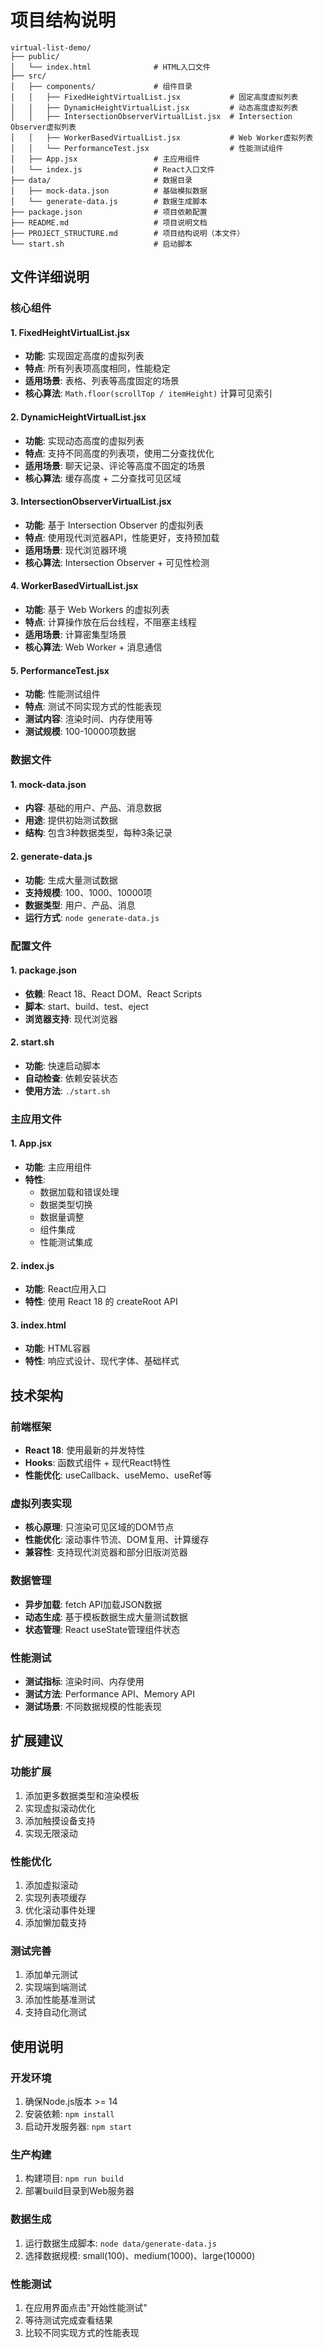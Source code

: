 # 项目结构说明

```
virtual-list-demo/
├── public/
│   └── index.html              # HTML入口文件
├── src/
│   ├── components/             # 组件目录
│   │   ├── FixedHeightVirtualList.jsx           # 固定高度虚拟列表
│   │   ├── DynamicHeightVirtualList.jsx         # 动态高度虚拟列表
│   │   ├── IntersectionObserverVirtualList.jsx  # Intersection Observer虚拟列表
│   │   ├── WorkerBasedVirtualList.jsx           # Web Worker虚拟列表
│   │   └── PerformanceTest.jsx                  # 性能测试组件
│   ├── App.jsx                 # 主应用组件
│   └── index.js                # React入口文件
├── data/                       # 数据目录
│   ├── mock-data.json          # 基础模拟数据
│   └── generate-data.js        # 数据生成脚本
├── package.json                # 项目依赖配置
├── README.md                   # 项目说明文档
├── PROJECT_STRUCTURE.md        # 项目结构说明（本文件）
└── start.sh                    # 启动脚本
```

## 文件详细说明

### 核心组件

#### 1. FixedHeightVirtualList.jsx
- **功能**: 实现固定高度的虚拟列表
- **特点**: 所有列表项高度相同，性能稳定
- **适用场景**: 表格、列表等高度固定的场景
- **核心算法**: `Math.floor(scrollTop / itemHeight)` 计算可见索引

#### 2. DynamicHeightVirtualList.jsx
- **功能**: 实现动态高度的虚拟列表
- **特点**: 支持不同高度的列表项，使用二分查找优化
- **适用场景**: 聊天记录、评论等高度不固定的场景
- **核心算法**: 缓存高度 + 二分查找可见区域

#### 3. IntersectionObserverVirtualList.jsx
- **功能**: 基于 Intersection Observer 的虚拟列表
- **特点**: 使用现代浏览器API，性能更好，支持预加载
- **适用场景**: 现代浏览器环境
- **核心算法**: Intersection Observer + 可见性检测

#### 4. WorkerBasedVirtualList.jsx
- **功能**: 基于 Web Workers 的虚拟列表
- **特点**: 计算操作放在后台线程，不阻塞主线程
- **适用场景**: 计算密集型场景
- **核心算法**: Web Worker + 消息通信

#### 5. PerformanceTest.jsx
- **功能**: 性能测试组件
- **特点**: 测试不同实现方式的性能表现
- **测试内容**: 渲染时间、内存使用等
- **测试规模**: 100-10000项数据

### 数据文件

#### 1. mock-data.json
- **内容**: 基础的用户、产品、消息数据
- **用途**: 提供初始测试数据
- **结构**: 包含3种数据类型，每种3条记录

#### 2. generate-data.js
- **功能**: 生成大量测试数据
- **支持规模**: 100、1000、10000项
- **数据类型**: 用户、产品、消息
- **运行方式**: `node generate-data.js`

### 配置文件

#### 1. package.json
- **依赖**: React 18、React DOM、React Scripts
- **脚本**: start、build、test、eject
- **浏览器支持**: 现代浏览器

#### 2. start.sh
- **功能**: 快速启动脚本
- **自动检查**: 依赖安装状态
- **使用方法**: `./start.sh`

### 主应用文件

#### 1. App.jsx
- **功能**: 主应用组件
- **特性**: 
  - 数据加载和错误处理
  - 数据类型切换
  - 数据量调整
  - 组件集成
  - 性能测试集成

#### 2. index.js
- **功能**: React应用入口
- **特性**: 使用 React 18 的 createRoot API

#### 3. index.html
- **功能**: HTML容器
- **特性**: 响应式设计、现代字体、基础样式

## 技术架构

### 前端框架
- **React 18**: 使用最新的并发特性
- **Hooks**: 函数式组件 + 现代React特性
- **性能优化**: useCallback、useMemo、useRef等

### 虚拟列表实现
- **核心原理**: 只渲染可见区域的DOM节点
- **性能优化**: 滚动事件节流、DOM复用、计算缓存
- **兼容性**: 支持现代浏览器和部分旧版浏览器

### 数据管理
- **异步加载**: fetch API加载JSON数据
- **动态生成**: 基于模板数据生成大量测试数据
- **状态管理**: React useState管理组件状态

### 性能测试
- **测试指标**: 渲染时间、内存使用
- **测试方法**: Performance API、Memory API
- **测试场景**: 不同数据规模的性能表现

## 扩展建议

### 功能扩展
1. 添加更多数据类型和渲染模板
2. 实现虚拟滚动优化
3. 添加触摸设备支持
4. 实现无限滚动

### 性能优化
1. 添加虚拟滚动
2. 实现列表项缓存
3. 优化滚动事件处理
4. 添加懒加载支持

### 测试完善
1. 添加单元测试
2. 实现端到端测试
3. 添加性能基准测试
4. 支持自动化测试

## 使用说明

### 开发环境
1. 确保Node.js版本 >= 14
2. 安装依赖: `npm install`
3. 启动开发服务器: `npm start`

### 生产构建
1. 构建项目: `npm run build`
2. 部署build目录到Web服务器

### 数据生成
1. 运行数据生成脚本: `node data/generate-data.js`
2. 选择数据规模: small(100)、medium(1000)、large(10000)

### 性能测试
1. 在应用界面点击"开始性能测试"
2. 等待测试完成查看结果
3. 比较不同实现方式的性能表现
